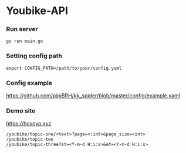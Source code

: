 # Youbike-API

### Run server
```
go run main.go
```

### Setting config path
```
export CONFIG_PATH=/path/to/your/config.yaml
```

### Config example
<https://github.com/pipiBRH/kk_spider/blob/master/config/example.yaml>

### Demo site
<https://hoyoyo.xyz>
```
/youbike/topic-one/<text>?page=<:int>&page_size=<int>
/youbike/topic-two
/youbike/topic-three?st=<Y-m-d H:i:s>&et=<Y-m-d H:i:s>
```